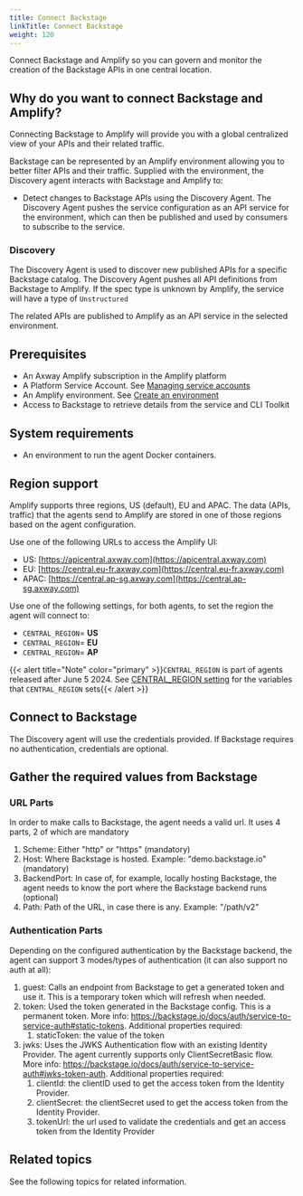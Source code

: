 ```yaml
---
title: Connect Backstage
linkTitle: Connect Backstage
weight: 120
---
```

Connect Backstage and Amplify so you can govern and monitor the creation of the Backstage APIs in one central location.

## Why do you want to connect Backstage and Amplify?

Connecting Backstage to Amplify will provide you with a global centralized view of your APIs and their related traffic.

Backstage can be represented by an Amplify environment allowing you to better filter APIs and their traffic. Supplied with the environment, the Discovery agent interacts with Backstage and Amplify to:

* Detect changes to Backstage APIs using the Discovery Agent. The Discovery Agent pushes the service configuration as an API service for the environment, which can then be published and used by consumers to subscribe to the service.

### Discovery

The Discovery Agent is used to discover new published APIs for a specific Backstage catalog. The Discovery Agent pushes all API definitions from Backstage to Amplify. If the spec type is unknown by Amplify, the service will have a type of `Unstructured`

The related APIs are published to Amplify as an API service in the selected environment.

## Prerequisites

* An Axway Amplify subscription in the Amplify platform
* A Platform Service Account. See [Managing service accounts](https://docs.axway.com/bundle/platform-management/page/docs/management_guide/organizations/managing_organizations/index.html#managing-service-accounts)
* An Amplify environment. See [Create an environment](/docs/integrate_with_central/cli_central/cli_environments/)
* Access to Backstage to retrieve details from the service and CLI Toolkit

## System requirements

* An environment to run the agent Docker containers.

## Region support

Amplify supports three regions, US (default), EU and APAC. The data (APIs, traffic) that the agents send to Amplify are stored in one of those regions based on the agent configuration.

Use one of the following URLs to access the Amplify UI:

* US: [https://apicentral.axway.com](https://apicentral.axway.com)
* EU: [https://central.eu-fr.axway.com](https://central.eu-fr.axway.com)
* APAC: [https://central.ap-sg.axway.com](https://central.ap-sg.axway.com)

Use one of the following settings, for both agents, to set the region the agent will connect to:

* `CENTRAL_REGION`= **US**
* `CENTRAL_REGION`= **EU**
* `CENTRAL_REGION`= **AP**

{{< alert title="Note" color="primary" >}}`CENTRAL_REGION` is part of agents released after June 5 2024. See [CENTRAL_REGION setting](/docs/connect_manage_environ/connected_agent_common_reference/network_traffic#central_region-setting) for the variables that `CENTRAL_REGION` sets{{< /alert >}}

## Connect to Backstage

The Discovery agent will use the credentials provided. If Backstage requires no authentication, credentials are optional.

## Gather the required values from Backstage

### URL Parts

In order to make calls to Backstage, the agent needs a valid url. It uses 4 parts, 2 of which are mandatory

1. Scheme: Either "http" or "https" (mandatory)
2. Host: Where Backstage is hosted. Example: "demo.backstage.io" (mandatory)
3. BackendPort: In case of, for example, locally hosting Backstage, the agent needs to know the port where the Backstage backend runs (optional)
4. Path: Path of the URL, in case there is any. Example: "/path/v2"

### Authentication Parts

Depending on the configured authentication by the Backstage backend, the agent can support 3 modes/types of authentication (it can also support no auth at all):

1. guest: Calls an endpoint from Backstage to get a generated token and use it. This is a temporary token which will refresh when needed.
2. token: Used the token generated in the Backstage config. This is a permanent token. More info: <https://backstage.io/docs/auth/service-to-service-auth#static-tokens>. Additional properties required:
   1. staticToken: the value of the token
3. jwks: Uses the JWKS Authentication flow with an existing Identity Provider. The agent currently supports only ClientSecretBasic flow. More info: <https://backstage.io/docs/auth/service-to-service-auth#jwks-token-auth>. Additional properties required:
   1. clientId: the clientID used to get the access token from the Identity Provider.
   2. clientSecret: the clientSecret used to get the access token from the Identity Provider.
   3. tokenUrl: the url used to validate the credentials and get an access token from the Identity Provider

## Related topics

See the following topics for related information.

